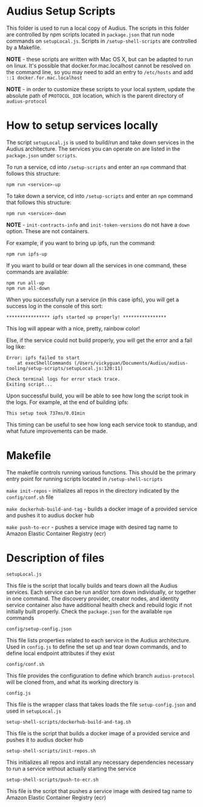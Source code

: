 # Audius Setup Scripts

This folder is used to run a local copy of Audius. The scripts in this folder are controlled by npm scripts located in `package.json` that run node commands on `setupLocal.js`. Scripts in `/setup-shell-scripts` are controlled by a Makefile.

**NOTE** - these scripts are written with Mac OS X, but can be adapted to run on linux. It's possible that docker.for.mac.localhost cannot be resolved on the command line, so you may need to add an entry to `/etc/hosts` and add `::1 docker.for.mac.localhost`

**NOTE** - in order to customize these scripts to your local system, update the absolute path of `PROTOCOL_DIR` location, which is the parent directory of `audius-protocol`

# How to setup services locally

The script `setupLocal.js` is used to build/run and take down services in the Audius architecture. The services you can operate on are listed in the `package.json` under `scripts`. 

To run a service, cd into `/setup-scripts` and enter an `npm` command that follows this structure:
```
npm run <service>-up
```

To take down a service, cd into `/setup-scripts` and enter an `npm` command that follows this structure:
```
npm run <service>-down
```

**NOTE** - `init-contracts-info` and `init-token-versions` do not have a `down` option. These are not containers.

For example, if you want to bring up ipfs, run the command:
```
npm run ipfs-up
```

If you want to build or tear down all the services in one command, these commands are available:
```
npm run all-up
npm run all-down
```

When you successfully run a service (in this case ipfs), you will get a success log in the console of this sort:

```
**************** ipfs started up properly! ****************
``` 

This log will appear with a nice, pretty, rainbow color!

Else, if the service could not build properly, you will get the error and a fail log like:
```
Error: ipfs failed to start
    at execShellCommands (/Users/vickyguan/Documents/Audius/audius-tooling/setup-scripts/setupLocal.js:120:11)

Check terminal logs for error stack trace.
Exiting script...
```

Upon successful build, you will be able to see how long the script took in the logs. For example, at the end of building ipfs:

```
This setup took 737ms/0.01min
```

This timing can be useful to see how long each service took to standup, and what future improvements can be made. 

# Makefile

The makefile controls running various functions. This should be the primary entry point for running scripts located in `/setup-shell-scripts`

`make init-repos` - initializes all repos in the directory indicated by the `config/conf.sh` file

`make dockerhub-build-and-tag` - builds a docker image of a provided service and pushes it to audius docker hub

`make push-to-ecr` - pushes a service image with desired tag name to Amazon Elastic Container Registry (ecr)

# Description of files

`setupLocal.js`

This file is the script that locally builds and tears down all the Audius services. Each service can be run and/or torn down individually, or together in one command. The discovery provider, creator nodes, and identity service container also have additional health check and rebuild logic if not initially built properly. Check the `package.json` for the available `npm` commands

`config/setup-config.json`

This file lists properties related to each service in the Audius architecture. Used in `config.js` to define the set up and tear down commands, and to define local endpoint attributes if they exist

`config/conf.sh`

This file provides the configuration to define which branch `audius-protocol` will be cloned from, and what its working directory is

`config.js`

This file is the wrapper class that takes loads the file `setup-config.json` and used in `setupLocal.js`

`setup-shell-scripts/dockerhub-build-and-tag.sh`

This file is the script that builds a docker image of a provided service and pushes it to audius docker hub

`setup-shell-scripts/init-repos.sh`

This initializes all repos and install any necessary dependencies necessary to run a service without actually starting the service

`setup-shell-scripts/push-to-ecr.sh`

This file is the script that pushes a service image with desired tag name to Amazon Elastic Container Registry (ecr)